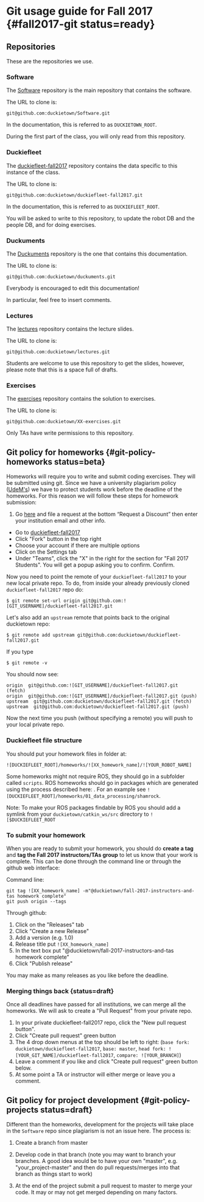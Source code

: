 # Git usage guide for Fall 2017 {#fall2017-git status=ready}

## Repositories

These are the repositories we use.

### Software

The [Software](http://github.com/duckietown/Software) repository
is the main repository that contains the software.

The URL to clone is:

    git@github.com:duckietown/Software.git

In the documentation, this is referred to as `DUCKIETOWN_ROOT`.

During the first part of the class, you will only read from this repository.

### Duckiefleet

The [duckiefleet-fall2017](http://github.com/duckietown/duckiefleet-fall2017)
repository contains the data specific to this instance of the class.

The URL to clone is:

    git@github.com:duckietown/duckiefleet-fall2017.git

In the documentation, this is referred to as `DUCKIEFLEET_ROOT`.

You will be asked to write to this repository, to update the robot DB
and the people DB, and for doing exercises.

### Duckuments

The [Duckuments](http://github.com/duckietown/duckuments) repository
is the one that contains this documentation.

The URL to clone is:

    git@github.com:duckietown/duckuments.git

Everybody is encouraged to edit this documentation!

In particular, feel free to insert comments.


### Lectures

The [lectures](http://github.com/duckietown/lectures) repository
contains the lecture slides.

The URL to clone is:

    git@github.com:duckietown/lectures.git

Students are welcome to use this repository to get the slides,
however, please note that this is a space full of drafts.


### Exercises

The [exercises](http://github.com/duckietown/XX-exercises) repository
contains the solution to exercises.

The URL to clone is:

    git@github.com:duckietown/XX-exercises.git

Only TAs have write permissions to this repository.


## Git policy for  homeworks {#git-policy-homeworks status=beta}

Homeworks will require you to write and submit coding exercises. They will be submitted using git. Since we have a university plagiarism policy ([UdeM's](http://www.lecre.umontreal.ca/politique-sur-le-plagiatplagiarism-policy/)) we have to protect students work before the deadline of the homeworks. For this reason we will follow these steps for homework submission: 

1. Go [here](https://education.github.com/) and file a request at the bottom “Request a Discount” then enter your institution email and other info.
  - Go to [duckiefleet-fall2017](https://github.com/duckietown/duckiefleet-fall2017)
  - Click "Fork" button in the top right
  - Choose your account if there are multiple options
  - Click on the Settings tab
  - Under "Teams", click the "X" in the right for the section for "Fall 2017 Students". You will get a popup asking you to confirm. Confirm.

Now you need to point the remote of your `duckiefleet-fall2017` to your new local private repo. To do, from inside your already previously cloned `duckiefleet-fall2017` repo do:

    $ git remote set-url origin git@github.com:![GIT_USERNAME]/duckiefleet-fall2017.git

Let's also add an `upstream` remote that points back to the original duckietown repo:

    $ git remote add upstream git@github.com:duckietown/duckiefleet-fall2017.git

If you type

    $ git remote -v

You should now see:

```
origin  git@github.com:![GIT_USERNAME]/duckiefleet-fall2017.git (fetch)
origin  git@github.com:![GIT_USERNAME]/duckiefleet-fall2017.git (push)
upstream  git@github.com:duckietown/duckiefleet-fall2017.git (fetch)
upstream  git@github.com:duckietown/duckiefleet-fall2017.git (push)
```

Now the next time you push (without specifying a remote) you will push to your local private repo. 

### Duckiefleet file structure

You should put your homework files in folder at:

    ![DUCKIEFLEET_ROOT]/homeworks/![XX_homework_name]/![YOUR_ROBOT_NAME]

Some homeworks might not require ROS, they should go in a subfolder called `scripts`. ROS homeworks should go in packages which are generated using the process described here: [](#sec:ros-python-howto). For an example see `![DUCKIEFLEET_ROOT]/homeworks/01_data_processing/shamrock`.

Note: To make your ROS packages findable by ROS you should add a symlink from your `duckietown/catkin_ws/src` directory to `![$DUCKIEFLEET_ROOT`

### To submit your homework

When you are ready to submit your homework, you should do **create a tag** and **tag the Fall 2017 instructors/TAs group** to let us know that your work is complete. This can be done through the command line or through the github web interface:

Command line:

    git tag ![XX_homework_name] -m"@duckietown/fall-2017-instructors-and-tas homework complete"
    git push origin --tags
    
Through github:

1. Click on the "Releases" tab
2. Click "Create a new Release"
3. Add a version (e.g. 1.0)
4. Release title put `![XX_homework_name]` 
5. In the text box put "@duckietown/fall-2017-instructors-and-tas homework complete"
6. Click "Publish release"

You may make as many releases as you like before the deadline.


### Merging things back {status=draft}

Once all deadlines have passed for all institutions, we can merge all the homeworks.
We will ask to create a "Pull Request" from your private repo. 

1. In your private duckiefleet-fall2017 repo, click the "New pull request button".
2. Click "Create pull request" green button
3. The 4 drop down menus at the top should be left to right: (`base fork: duckietown/duckiefleet-fall2017`, `base: master`, `head fork: ![YOUR_GIT_NAME]/duckiefleet-fall2017`, `compare: ![YOUR_BRANCH]`)
4. Leave a comment if you like and click "Create pull request" green button below.
5. At some point a TA or instructor will either merge or leave you a comment.




## Git policy for project development {#git-policy-projects status=draft}


Different than the homeworks, development for the projects will take place in the `Software` repo since plagiarism is not an issue here. The process is:

1. Create a branch from master

2. Develop code in that branch (note you may want to branch your branches. A good idea would be to have your own "master", e.g. "your_project-master" and then do pull requests/merges into that branch as things start to work)

3. At the end of the project submit a pull request to master to merge your code. It may or may not get merged depending on many factors. 

